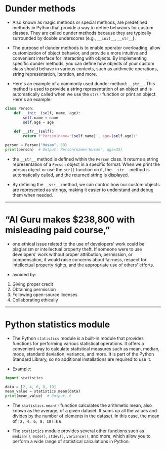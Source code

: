 # Dunder methods
* Also known as magic methods or special methods, are predefined methods in Python that provide a way to define behaviors for custom classes. They are called dunder methods because they are typically surrounded by double underscores (e.g., `__init__`, `__str__`).

* The purpose of dunder methods is to enable operator overloading, allow customization of object behavior, and provide a more intuitive and convenient interface for interacting with objects. By implementing specific dunder methods, you can define how objects of your custom class should behave in various contexts, such as arithmetic operations, string representation, iteration, and more.

* Here's an example of a commonly used dunder method: `__str__`. This method is used to provide a string representation of an object and is automatically called when we use the `str()` function or print an object. Here's an example:

```python
class Person:
    def __init__(self, name, age):
        self.name = name
        self.age = age
    
    def __str__(self):
        return f"Person(name='{self.name}', age={self.age})"

person = Person("Husam", 33)
print(person)  # Output: Person(name='Husam', age=33)
```

*  the `__str__` method is defined within the `Person` class. It returns a string representation of a `Person` object in a specific format. When we print the person object or use the `str()` function on it, the `__str__` method is automatically called, and the returned string is displayed.

* By defining the `__str__` method, we can control how our custom objects are represented as strings, making it easier to understand and debug them when needed.

---

# “AI Guru makes $238,800 with misleading paid course,”

* one ethical issue related to the use of developers' work could be plagiarism or intellectual property theft. If someone were to use developers' work without proper attribution, permission, or compensation, it would raise concerns about fairness, respect for intellectual property rights, and the appropriate use of others' efforts.

* avoided by:
<ol>
<li>Giving proper credit</li>
<li>Obtaining permission</li>
<li>Following open-source licenses</li>
<li>Collaborating ethically</li>
</ol>

---

#  Python statistics module

* The Python `statistics` module is a built-in module that provides functions for performing various statistical operations. It offers a convenient way to calculate statistical measures such as mean, median, mode, standard deviation, variance, and more. It is part of the Python Standard Library, so no additional installations are required to use it.

* Example:

```python
import statistics

data = [2, 4, 6, 8, 10]
mean_value = statistics.mean(data)
print(mean_value)  # Output: 6
```

* The `statistics.mean()` function calculates the arithmetic mean, also known as the average, of a given dataset. It sums up all the values and divides by the number of elements in the dataset. In this case, the mean of `[2, 4, 6, 8, 10]` is `6`.

* The `statistics` module provides several other functions such as `median()`, `mode()`, `stdev()`, `variance()`, and more, which allow you to perform a wide range of statistical calculations in Python.

